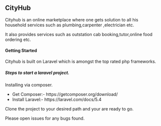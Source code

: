 <h2>CityHub</h2>

<p>Cityhub is an online marketplace where one gets solution to all his household services such as plumbing,carpenter ,electrician etc.</p>

<p>It also provides services such as outstation cab booking,tutor,online food ordering etc.</p>


<h4>Getting Started</h4>

<p>Cityhub is built on Laravel which is amongst the top rated php frameworks.</p>

<h5>Steps to start a laravel project.</h5>

<p>Installing via composer.</p>
<ul>
  <li>Get Composer:- https://getcomposer.org/download/</li>
  <li>Install Laravel:- https://laravel.com/docs/5.4</li>
</ul>

<p>Clone the project to your desired path and your are ready to go.</p>


<p>Please open issues for any bugs found.</p>

